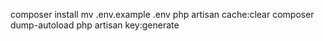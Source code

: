 composer install 
mv .env.example .env 
php artisan cache:clear 
composer dump-autoload 
php artisan key:generate
